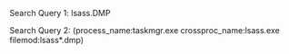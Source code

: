 Search Query 1:
lsass.DMP

Search Query 2:
(process_name:taskmgr.exe crossproc_name:lsass.exe filemod:lsass*.dmp)
